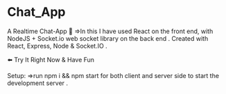 # Chat_App

A Realtime Chat-App 💬
=>In this I have used React on the front end, with NodeJS + Socket.io web socket library on the back end .
Created with React, Express, Node & Socket.IO .

⬅️ Try It Right Now & Have Fun

Setup:
=>run npm i && npm start for both client and server side to start the development server .
